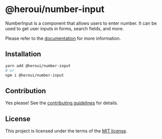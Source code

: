 # @heroui/number-input

NumberInput is a component that allows users to enter number. It can be used to get user inputs in forms, search fields, and more.

Please refer to the [documentation](https://nextui.org/docs/components/number-input) for more information.

## Installation

```sh
yarn add @heroui/number-input
# or
npm i @heroui/number-input
```

## Contribution

Yes please! See the
[contributing guidelines](https://github.com/nextui-org/nextui/blob/master/CONTRIBUTING.md)
for details.

## License

This project is licensed under the terms of the
[MIT license](https://github.com/nextui-org/nextui/blob/master/LICENSE).
